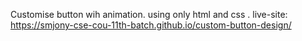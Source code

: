 Customise button wih animation. using only html and css . live-site: https://smjony-cse-cou-11th-batch.github.io/custom-button-design/
